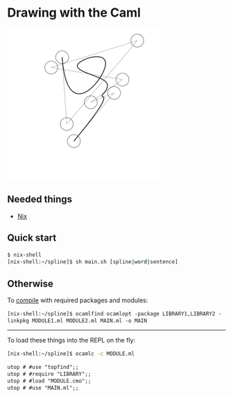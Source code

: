 # Drawing with the Caml

![](cover.png)

Needed things
---
  * [Nix](https://nixos.org/nix/)

Quick start
---
```bash
$ nix-shell
[nix-shell:~/spline]$ sh main.sh [spline|word|sentence]
```

Otherwise
---
To [compile](https://ocaml.org/learn/tutorials/compiling_ocaml_projects.html) with required packages and modules:
```
[nix-shell:~/spline]$ ocamlfind ocamlopt -package LIBRARY1,LIBRARY2 -linkpkg MODULE1.ml MODULE2.ml MAIN.ml -o MAIN
```

---
To load these things into the REPL on the fly:
```bash
[nix-shell:~/spline]$ ocamlc -c MODULE.ml
```
```utop
utop # #use "topfind";;
utop # #require "LIBRARY";;
utop # #load "MODULE.cmo";;
utop # #use "MAIN.ml";;
```
